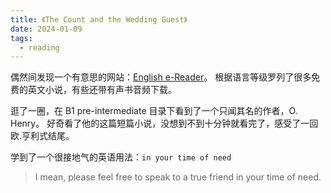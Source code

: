 ```yaml
---
title: 《The Count and the Wedding Guest》
date: 2024-01-09
tags:
  - reading
---
```


偶然间发现一个有意思的网站：[English e-Reader](https://english-e-reader.net)。
根据语言等级罗列了很多免费的英文小说，有些还带有声书音频下载。

逛了一圈，在 B1 pre-intermediate 目录下看到了一个只闻其名的作者，O. Henry。
好奇看了他的这篇短篇小说，没想到不到十分钟就看完了，感受了一回欧.亨利式结尾。

学到了一个很接地气的英语用法：`in your time of need`

> I mean, please feel free to speak to a true friend in your time of need.
